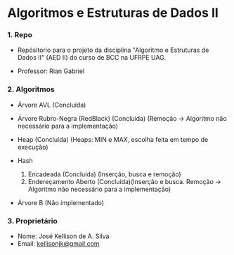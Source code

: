 # Algoritmos e Estruturas de Dados II #

### 1. Repo ###

* Repósitorio para o projeto da disciplina "Algoritmo e Estruturas de Dados II" (AED II) do curso de BCC na UFRPE UAG.

* Professor: Rian Gabriel

### 2. Algoritmos

* Árvore AVL (Concluída)
* Árvore Rubro-Negra (RedBlack) (Concluida) (Remoção -> Algoritmo não necessário para a implementação)
* Heap (Concluída) (Heaps: MIN e MAX, escolha feita em tempo de execução)
* Hash
    1.  Encadeada (Concluída) (Inserção, busca e remoção)
    2.  Endereçamento Aberto (Concluída)(Inserção e busca. Remoção -> Algoritmo não necessário para a implementação)
    
     
* Árvore B (Não implementado)


### 3. Proprietário ###

* Nome: José Kellison de A. Silva
* Email:  kellisonjk@gmail.com